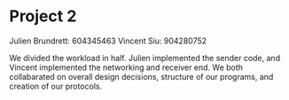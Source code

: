 # Project 2

Julien Brundrett: 604345463
Vincent Siu: 904280752 

We divided the workload in half. Julien implemented the sender code, and
Vincent implemented the networking and receiver end. We both collabarated on
overall design decisions, structure of our programs, and creation of our protocols.
